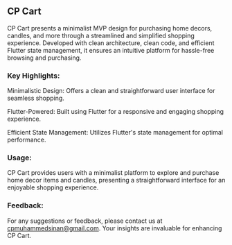 ## CP Cart

CP Cart presents a minimalist MVP design for purchasing home decors, candles, and more through a streamlined and simplified shopping experience. Developed with clean architecture, clean code, and efficient Flutter state management, it ensures an intuitive platform for hassle-free browsing and purchasing.

### Key Highlights:

Minimalistic Design: Offers a clean and straightforward user interface for seamless shopping.

Flutter-Powered: Built using Flutter for a responsive and engaging shopping experience.

Efficient State Management: Utilizes Flutter's state management for optimal performance.

### Usage:
CP Cart provides users with a minimalist platform to explore and purchase home decor items and candles, presenting a straightforward interface for an enjoyable shopping experience.

### Feedback:
For any suggestions or feedback, please contact us at cpmuhammedsinan@gmail.com. Your insights are invaluable for enhancing CP Cart.

